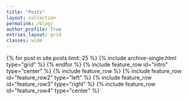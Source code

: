 ```yaml
---
title: "Posts"
layout: collection
permalink: /blog/
author_profile: True
entries_layout: grid
classes: wide
---
```


{% for post in site.posts limit: 25 %}
  {% include archive-single.html type="grid" %}
{% endfor %}
{% include feature_row id="intro" type="center" %}
{% include feature_row %}
{% include feature_row id="feature_row2" type="left" %}
{% include feature_row id="feature_row3" type="right" %}
{% include feature_row id="feature_row4" type="center" %}
